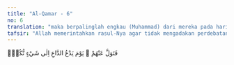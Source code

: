 ```yaml
---
title: "Al-Qamar - 6"
no: 6
translation: "maka berpalinglah engkau (Muhammad) dari mereka pada hari (ketika) penyeru (malaikat) mengajak (mereka) kepada sesuatu yang tidak menyenangkan (hari pembalasan), "
tafsir: "Allah memerintahkan rasul-Nya agar tidak mengadakan perdebatan dengan kaum musyrik, karena tidak ada faedahnya. Sebab itu hendaklah berpaling dari mereka, pendusta-pendusta itu. Karena mereka sudah sampai ke tingkat tidak mau tunduk kepada bukti dan kebenaran, maka sudah pantas bagimu tidak memberi nasihat kepada mereka lagi. Allah mengetahui bahwa Rasulullah saw tidak bosan terhadap persoalan mereka dan jengkel karena kecongkakannya. Allah mengingatkan kepada manusia bahwa akan terjadi hari kebangkitan, yang hari itu malaikat akan memanggil manusia datang ke suatu tempat yang sangat berbahaya dan dibenci oleh kaum musyrik, yaitu Padang Mahsyar."
---
```


فَتَوَلَّ عَنْهُمْ ۘ يَوْمَ يَدْعُ الدَّاعِ اِلٰى شَيْءٍ نُّكُرٍۙ  
